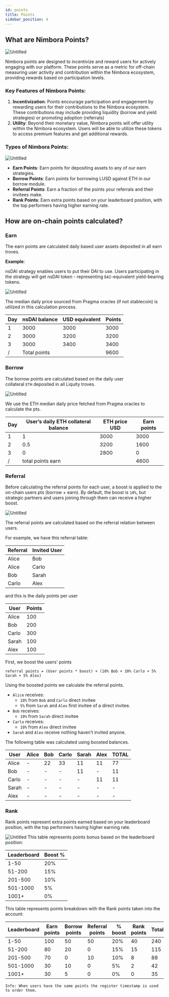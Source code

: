 ```yaml
---
id: points
title: Points
sidebar_position: 4
---
```

## What are Nimbora Points?[](https://docs.nimbora.io/docs/concepts/guide/points#what-are-crypto-points)

![Untitled](https://i.ibb.co/LzNKDpn/Untitled-27.png)

Nimbora points are designed to incentivize and reward users for actively engaging with our platform. These points serve as a metric for off-chain measuring user activity and contribution within the Nimbora ecosystem, providing rewards based on participation levels.

### Key Features of Nimbora Points:[](https://docs.nimbora.io/docs/concepts/guide/points#key-features-of-crypto-points)

1. **Incentivization**: Points encourage participation and engagement by rewarding users for their contributions to the Nimbora ecosystem. These contributions may include providing liquidity (borrow and yield strategies) or promoting adoption (referrals)
2. **Utility**: Beyond their monetary value, Nimbora points will offer utility within the Nimbora ecosystem. Users will be able to utilize these tokens to access premium features and get additional rewards.

### Types of Nimbora Points:
[](https://docs.nimbora.io/docs/concepts/guide/points#types-of-crypto-points)

![Untitled](https://i.ibb.co/qDFcNpc/Untitled-28.png)

- **Earn Points**: Earn points for depositing assets to any of our earn strategies.
- **Borrow Points**: Earn points for borrowing LUSD against ETH in our borrow module.
- **Referral Points**: Earn a fraction of the points your referrals and their invitees make.
- **Rank Points**: Earn extra points based on your leaderboard position, with the top performers having higher earning rate.

## How are on-chain points calculated?[](https://docs.nimbora.io/docs/concepts/guide/points#how-are-on-chain-points-calculated)

### Earn[](https://docs.nimbora.io/docs/concepts/guide/points#earn)

The earn points are calculated daily based user assets deposited in all earn troves. 

**Example**:

nsDAI strategy enables users to put their DAI to use.  Users participating in the strategy will get nsDAI token - representing `DAI`-equivalent yield-bearing tokens. 

![Untitled](https://i.ibb.co/12QVsLr/Untitled-29.png)

The median daily price sourced from Pragma oracles (if not stablecoin) is utilized in this calculation process.

| Day | nsDAI balance | USD equivalent | Points  |
| --- | --- | --- | --- |
| 1 | 3000 | 3000 | 3000 |
| 2 | 3000 | 3200 | 3200 |
| 3 | 3000 | 3400 | 3400 |
| / | Total points  |  | 9600 |

### Borrow[](https://docs.nimbora.io/docs/concepts/guide/points#borrow)

The borrow points are calculated based on the daily user collateral `ETH` deposited in all Liquity troves. 

![Untitled](https://i.ibb.co/tby62s0/Untitled-32.png)

We use the ETH median daily price fetched from Pragma oracles to calculate the pts.

| Day | User’s daily ETH collateral balance | ETH price USD | Earn points |
| --- | --- | --- | --- |
| 1 | 1 | 3000 | 3000 |
| 2 | 0.5 | 3200 | 1600 |
| 3 | 0 | 2800 | 0 |
| / | total points earn |  | 4600 |

### Referral

Before calculating the referral points for each user, a boost is applied to the on-chain users pts (borrow + earn). By default, the boost is `10%`, but strategic partners and users joining through them can receive a higher boost.

![Untitled](https://i.ibb.co/Gxj7TsW/Untitled-30.png)

The referral points are calculated based on the referral relation between users.

For example, we have this referral table:

| Referral | Invited User |
| --- | --- |
| Alice | Bob |
| Alice | Carlo |
| Bob | Sarah |
| Carlo | Alex |

and this is the daily points per user

| User | Points |
| --- | --- |
| Alice | 100 |
| Bob | 200 |
| Carlo | 300 |
| Sarah | 100 |
| Alex | 100 |

First, we boost the users’ points

`referral points = (User points * boost) + (10% Bob + 10% Carlo + 5% Sarah + 5% Alex)`

Using the boosted points we calculate the referral points.

- `Alice` receives:
    - `10%` from `Bob` and `Carlo` direct invitee
    - `5%` from `Sarah` and `Alex` first invitee of a direct invitee.
- `Bob` receives:
    - `10%` from `Sarah` direct invitee
- `Carlo` receives:
    - `10%` from `Alex` direct invitee
- `Sarah` and `Alex` receive nothing haven’t invited anyone.

The following table was calculated using boosted balances.

| User | Alice | Bob | Carlo | Sarah | Alex | TOTAL |
| --- | --- | --- | --- | --- | --- | --- |
| Alice | - | 22 | 33 | 11 | 11 | 77 |
| Bob | - | - | - | 11 | - | 11 |
| Carlo | - | - | - | - | 11 | 11 |
| Sarah | - | - | - | - | - | - |
| Alex | - | - | - | - | - | - |

### Rank[](https://docs.nimbora.io/docs/concepts/guide/points#rank)

Rank points represent extra points earned based on your leaderboard position, with the top performers having higher earning rate. 

![Untitled](https://i.ibb.co/3TSwx37/Screenshot-550.png)
This table represents points bonus based on the leaderboard position: 

| Leaderboard | Boost % |
| --- | --- |
| 1-50 | 20% |
| 51-200 | 15% |
| 201-500 | 10% |
| 501-1000 | 5% |
| 1001+ | 0% |

This table represents points breakdown with the Rank points taken into the account:

| Leaderboard | Earn points | Borrow points | Referral points | % boost | Rank points | Total |
| --- | --- | --- | --- | --- | --- | --- |
| 1-50 | 100 | 50 | 50 | 20% | 40 | 240 |
| 51-200 | 80 | 20 | 0 | 15% | 15 | 115 |
| 201-500 | 70 | 0 | 10 | 10% | 8 | 88 |
| 501-1000 | 30 | 10 | 0 | 5% | 2 | 42 |
| 1001+ | 30 | 5 | 0 | 0% | 0 | 35 |

`Info: When users have the same points the register timestamp is used to order them.`
